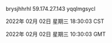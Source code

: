 brysjhhrhl 59.174.27.143 yqqlmgsycl

2022年 02月 02日 星期三 18:30:03 CST

2022年 02月 02日 星期三 10:30:03 GMT
